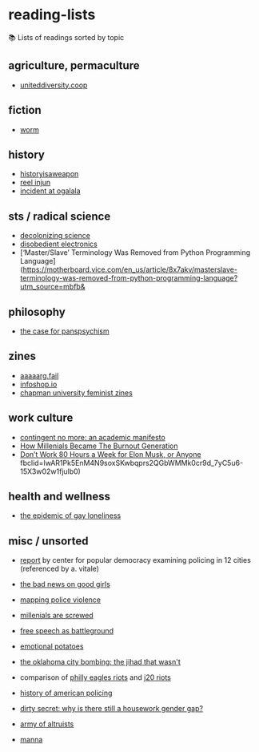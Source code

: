 # reading-lists
📚 Lists of readings sorted by topic

## agriculture, permaculture
  * [uniteddiversity.coop](http://library.uniteddiversity.coop/)

## fiction
  * [worm](https://parahumans.wordpress.com/)
  
## history
  * [historyisaweapon](http://historyisaweapon.com/)
  * [reel injun](https://en.wikipedia.org/wiki/Reel_Injun)
  * [incident at ogalala](https://en.wikipedia.org/wiki/Incident_at_Oglala)
  
## sts / radical science
  * [decolonizing science](https://medium.com/@chanda/decolonising-science-reading-list-339fb773d51f#.x0dvzakgw)
  * [disobedient electronics](http://www.disobedientelectronics.com/resources/Hertz-Disobedient-Electronics-Protest-201801081332c.pdf)
  * [‘Master/Slave’ Terminology Was Removed from Python Programming Language](https://motherboard.vice.com/en_us/article/8x7akv/masterslave-terminology-was-removed-from-python-programming-language?utm_source=mbfb&
  
## philosophy
  * [the case for panspsychism](https://philosophynow.org/issues/121/The_Case_For_Panpsychism)
  
## zines
  * [aaaaarg.fail](http://aaaaarg.fail/collection/list)
  * [infoshop.io](http://infoshop.io/)
  * [chapman university feminist zines](http://digitalcommons.chapman.edu/feminist_zines/)
  
## work culture
  * [contingent no more: an academic manifesto](https://thebaffler.com/the-poverty-of-theory/contingent-no-more)
  * [How Millenials Became The Burnout Generation](https://www.buzzfeednews.com/article/annehelenpetersen/millennials-burnout-generation-debt-work?fbclid=IwAR3KJ7_yxbjJO7RhRStjtQ1BDv_eUGMjNpqtj3P6tRDIDsRIYvsDd70fGB8)
  * [Don’t Work 80 Hours a Week for Elon Musk, or Anyone](https://www.vice.com/en_us/article/ev3b3p/dont-work-80-hours-a-week-for-elon-musk-or-anyone?utm_source=vicefbus&fbclid=IwAR1hPsfg9qSJDwrbIPC3nxuj-UAMwytVhPaAZ739EoWFzwYHynjG_mDQrTM)
fbclid=IwAR1Pk5EnM4N9soxSKwbqprs2QGbWMMk0cr9d_7yC5u6-15X3w02w1fjulb0)
  
## health and wellness
* [the epidemic of gay loneliness](http://highline.huffingtonpost.com/articles/en/gay-loneliness/)






## misc / unsorted


  * [report](https://populardemocracy.org/news-and-publications/report-examining-12-city-county-budgets-reveals-heavy-spending-policing) by center for popular democracy examining policing in 12 cities (referenced by a. vitale)

  * [the bad news on good girls](https://mobile.nytimes.com/2017/11/24/opinion/sunday/girls-parents-boys-gender.html)
  * [mapping police violence](https://mappingpoliceviolence.org/)

  * [millenials are screwed](http://highline.huffingtonpost.com/articles/en/poor-millennials/)
  * [free speech as battleground](https://www.jacobinmag.com/2017/04/free-speech-charles-murray-campus-protest)
  * [emotional potatoes](https://medium.com/@katecom/the-potato-metaphor-for-emotional-labor-4d2d369d33d7)
  * [the oklahoma city bombing: the jihad that wasn't](https://fair.org/extra/the-oklahoma-city-bombing/)
  * comparison of [philly eagles riots](https://www.youtube.com/watch?v=U_3DyPEYO54&feature=youtu.be) and [j20 riots](https://www.youtube.com/watch?v=OHoNGQeYFMI&feature=youtu.be)
  * [history of american policing](http://originalpeople.org/slave-patrols-police/)
  * [dirty secret: why is there still a housework gender gap?](https://www.theguardian.com/inequality/2018/feb/17/dirty-secret-why-housework-gender-gap)
  * [army of altruists](https://theanarchistlibrary.org/library/david-graeber-army-of-altruists)
  * [manna](http://marshallbrain.com/manna1.htm)
